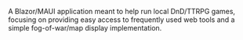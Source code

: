 A Blazor/MAUI application meant to help run local DnD/TTRPG games, focusing on providing easy access to frequently used web tools and a simple fog-of-war/map display implementation.
